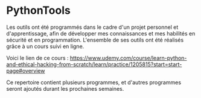 # PythonTools
Les outils ont été programmés dans le cadre d'un projet personnel et d'apprentissage, afin de développer mes connaissances et mes habilités en sécurité et en programmation.
L'ensemble de ses outils ont été réalisés grâce à un cours suivi en ligne.

Voici le lien de ce cours : https://www.udemy.com/course/learn-python-and-ethical-hacking-from-scratch/learn/practice/1205815?start=start-page#overview

Ce repertoire contient plusieurs programmes, et d'autres programmes seront ajoutés durant les prochaines semaines.
